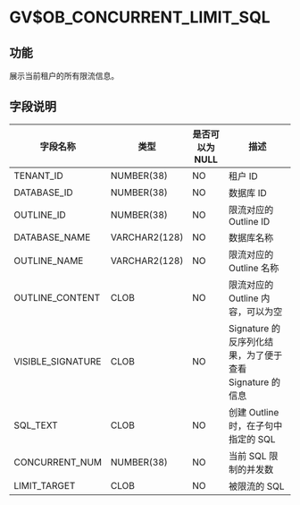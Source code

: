GV$OB_CONCURRENT_LIMIT_SQL 
===============================================



功能 
-----------

展示当前租户的所有限流信息。

字段说明 
-------------



|     **字段名称**      |    **类型**     | **是否可以为 NULL** |                 **描述**                 |
|-------------------|---------------|----------------|----------------------------------------|
| TENANT_ID         | NUMBER(38)    | NO             | 租户 ID                                  |
| DATABASE_ID       | NUMBER(38)    | NO             | 数据库 ID                                 |
| OUTLINE_ID        | NUMBER(38)    | NO             | 限流对应的 Outline ID                       |
| DATABASE_NAME     | VARCHAR2(128) | NO             | 数据库名称                                  |
| OUTLINE_NAME      | VARCHAR2(128) | NO             | 限流对应的 Outline 名称                       |
| OUTLINE_CONTENT   | CLOB          | NO             | 限流对应的 Outline 内容，可以为空                  |
| VISIBLE_SIGNATURE | CLOB          | NO             | Signature 的反序列化结果，为了便于查看 Signature 的信息 |
| SQL_TEXT          | CLOB          | NO             | 创建 Outline 时，在子句中指定的 SQL               |
| CONCURRENT_NUM    | NUMBER(38)    | NO             | 当前 SQL 限制的并发数                          |
| LIMIT_TARGET      | CLOB          | NO             | 被限流的 SQL                               |



